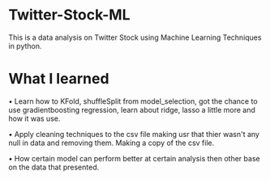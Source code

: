 # Twitter-Stock-ML

This is a data analysis on Twitter Stock using Machine Learning Techniques in python. 

# What I learned

•	Learn how to KFold, shuffleSplit from model_selection, got the chance to use gradientboosting regression, learn about ridge, lasso a little more and how it was use. 

•	Apply cleaning techniques to the csv file making usr that thier wasn't any null in data and removing them. Making a copy of the csv file. 

•	How certain model can perform better at certain analysis then other base on the data that presented. 

